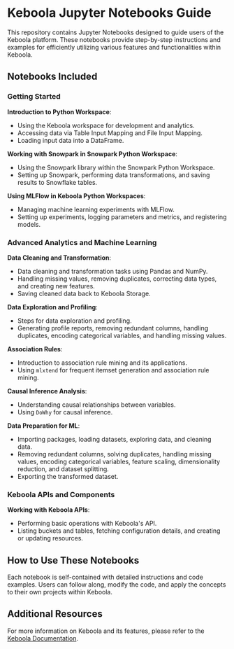 # Keboola Jupyter Notebooks Guide

This repository contains Jupyter Notebooks designed to guide users of the Keboola platform. These notebooks provide step-by-step instructions and examples for efficiently utilizing various features and functionalities within Keboola.

## Notebooks Included

### Getting Started
**Introduction to Python Workspace**:
   - Using the Keboola workspace for development and analytics.
   - Accessing data via Table Input Mapping and File Input Mapping.
   - Loading input data into a DataFrame.

**Working with Snowpark in Snowpark Python Workspace**:
   - Using the Snowpark library within the Snowpark Python Workspace.
   - Setting up Snowpark, performing data transformations, and saving results to Snowflake tables.

**Using MLFlow in Keboola Python Workspaces**:
   - Managing machine learning experiments with MLFlow.
   - Setting up experiments, logging parameters and metrics, and registering models.

### Advanced Analytics and Machine Learning
**Data Cleaning and Transformation**:
   - Data cleaning and transformation tasks using Pandas and NumPy.
   - Handling missing values, removing duplicates, correcting data types, and creating new features.
   - Saving cleaned data back to Keboola Storage.

**Data Exploration and Profiling**:
   - Steps for data exploration and profiling.
   - Generating profile reports, removing redundant columns, handling duplicates, encoding categorical variables, and handling missing values.

**Association Rules**:
   - Introduction to association rule mining and its applications.
   - Using `mlxtend` for frequent itemset generation and association rule mining.

**Causal Inference Analysis**:
   - Understanding causal relationships between variables.
   - Using `DoWhy` for causal inference.

**Data Preparation for ML**:
   - Importing packages, loading datasets, exploring data, and cleaning data.
   - Removing redundant columns, solving duplicates, handling missing values, encoding categorical variables, feature scaling, dimensionality reduction, and dataset splitting.
   - Exporting the transformed dataset.

### Keboola APIs and Components
**Working with Keboola APIs**:
   - Performing basic operations with Keboola's API.
   - Listing buckets and tables, fetching configuration details, and creating or updating resources.

## How to Use These Notebooks

Each notebook is self-contained with detailed instructions and code examples. Users can follow along, modify the code, and apply the concepts to their own projects within Keboola.

## Additional Resources

For more information on Keboola and its features, please refer to the [Keboola Documentation](https://help.keboola.com/).
